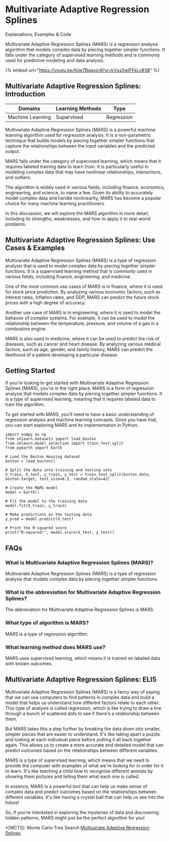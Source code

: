 # Multivariate Adaptive Regression Splines

Explanations, Examples & Code

Multivariate Adaptive Regression Splines (MARS) is a regression analysis algorithm that models complex data by piecing together simpler functions. It falls under the category of supervised learning methods and is commonly used for predictive modeling and data analysis.

{% embed url="https://youtu.be/tUw7BggxzrA?si=kVus0wlFFkLv81iB" %}

## Multivariate Adaptive Regression Splines: Introduction

| Domains          | Learning Methods | Type       |
| ---------------- | ---------------- | ---------- |
| Machine Learning | Supervised       | Regression |

Multivariate Adaptive Regression Splines (MARS) is a powerful machine learning algorithm used for regression analysis. It is a non-parametric technique that builds models by piecing together simpler functions that capture the relationships between the input variables and the predicted output.

MARS falls under the category of supervised learning, which means that it requires labeled training data to learn from. It is particularly useful in modeling complex data that may have nonlinear relationships, interactions, and outliers.

The algorithm is widely used in various fields, including finance, economics, engineering, and science, to name a few. Given its ability to accurately model complex data and handle nonlinearity, MARS has become a popular choice for many machine learning practitioners.

In this discussion, we will explore the MARS algorithm in more detail, including its strengths, weaknesses, and how to apply it to real-world problems.

## Multivariate Adaptive Regression Splines: Use Cases & Examples

Multivariate Adaptive Regression Splines (MARS) is a type of regression analysis that is used to model complex data by piecing together simpler functions. It is a supervised learning method that is commonly used in various fields, including finance, engineering, and medicine.

One of the most common use cases of MARS is in finance, where it is used for stock price prediction. By analyzing various economic factors, such as interest rates, inflation rates, and GDP, MARS can predict the future stock prices with a high degree of accuracy.

Another use case of MARS is in engineering, where it is used to model the behavior of complex systems. For example, it can be used to model the relationship between the temperature, pressure, and volume of a gas in a combustion engine.

MARS is also used in medicine, where it can be used to predict the risk of diseases, such as cancer and heart disease. By analyzing various medical factors, such as age, gender, and family history, MARS can predict the likelihood of a patient developing a particular disease.

## Getting Started

If you're looking to get started with Multivariate Adaptive Regression Splines (MARS), you're in the right place. MARS is a form of regression analysis that models complex data by piecing together simpler functions. It is a type of supervised learning, meaning that it requires labeled data to train the algorithm.

To get started with MARS, you'll need to have a basic understanding of regression analysis and machine learning concepts. Once you have that, you can start exploring MARS and its implementation in Python.

```
import numpy as np
from sklearn.datasets import load_boston
from sklearn.model_selection import train_test_split
from pyearth import Earth

# Load the Boston Housing dataset
boston = load_boston()

# Split the data into training and testing sets
X_train, X_test, y_train, y_test = train_test_split(boston.data, boston.target, test_size=0.3, random_state=42)

# Create the MARS model
model = Earth()

# Fit the model to the training data
model.fit(X_train, y_train)

# Make predictions on the testing data
y_pred = model.predict(X_test)

# Print the R-squared score
print("R-squared:", model.score(X_test, y_test))

```

## FAQs

### What is Multivariate Adaptive Regression Splines (MARS)?

Multivariate Adaptive Regression Splines (MARS) is a type of regression analysis that models complex data by piecing together simpler functions.

### What is the abbreviation for Multivariate Adaptive Regression Splines?

The abbreviation for Multivariate Adaptive Regression Splines is MARS.

### What type of algorithm is MARS?

MARS is a type of regression algorithm.

### What learning method does MARS use?

MARS uses supervised learning, which means it is trained on labeled data with known outcomes.

## Multivariate Adaptive Regression Splines: ELI5

Multivariate Adaptive Regression Splines (MARS) is a fancy way of saying that we can use computers to find patterns in complex data and build a model that helps us understand how different factors relate to each other. This type of analysis is called regression, which is like trying to draw a line through a bunch of scattered dots to see if there's a relationship between them.

But MARS takes this a step further by breaking the data down into smaller, simpler pieces that are easier to understand. It's like taking apart a puzzle and looking at each individual piece before putting it all back together again. This allows us to create a more accurate and detailed model that can predict outcomes based on the relationships between different variables.

MARS is a type of supervised learning, which means that we need to provide the computer with examples of what we're looking for in order for it to learn. It's like teaching a child how to recognize different animals by showing them pictures and telling them what each one is called.

In essence, MARS is a powerful tool that can help us make sense of complex data and predict outcomes based on the relationships between different variables. It's like having a crystal ball that can help us see into the future!

So, if you're interested in exploring the mysteries of data and discovering hidden patterns, MARS might just be the perfect algorithm for you!

\*\[MCTS]: Monte Carlo Tree Search [Multivariate Adaptive Regression Splines](https://serp.ai/multivariate-adaptive-regression-splines/)
